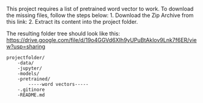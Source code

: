 This project requires a list of pretrained word vector to work. To download the missing files, follow the steps below:
    1. Download the Zip Archive from this link: 
    2. Extract its content into the project folder.
    
The resulting folder tree should look like this: https://drive.google.com/file/d/19o4GGVd6XIh9yUPuBtAklov9Lnk7f6ER/view?usp=sharing

    projectfolder/
        -data/
        -jupyter/
        -models/
        -pretrained/
            -----word vectors-----
        -.gitinore
        -README.md